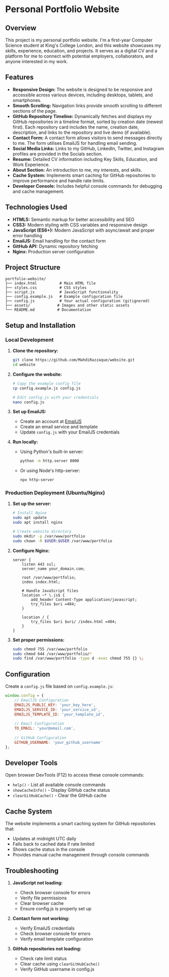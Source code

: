 # Personal Portfolio Website

## Overview

This project is my personal portfolio website. I'm a first-year Computer Science student at King's College London, and this website showcases my skills, experience, education, and projects. It serves as a digital CV and a platform for me to connect with potential employers, collaborators, and anyone interested in my work.

## Features

-   **Responsive Design:** The website is designed to be responsive and accessible across various devices, including desktops, tablets, and smartphones.
-   **Smooth Scrolling:** Navigation links provide smooth scrolling to different sections of the page.
-   **GitHub Repository Timeline:** Dynamically fetches and displays my GitHub repositories in a timeline format, sorted by creation date (newest first). Each repository card includes the name, creation date, description, and links to the repository and live demo (if available).
-   **Contact Form:** A contact form allows visitors to send messages directly to me. The form utilises EmailJS for handling email sending.
-   **Social Media Links:** Links to my GitHub, LinkedIn, Twitter, and Instagram profiles are provided in the Socials section.
-   **Resume:** Detailed CV information including Key Skills, Education, and Work Experience.
-   **About Section:** An introduction to me, my interests, and skills.
-   **Cache System:** Implements smart caching for GitHub repositories to improve performance and handle rate limits.
-   **Developer Console:** Includes helpful console commands for debugging and cache management.

## Technologies Used

-   **HTML5:** Semantic markup for better accessibility and SEO
-   **CSS3:** Modern styling with CSS variables and responsive design
-   **JavaScript (ES6+):** Modern JavaScript with async/await and proper error handling
-   **EmailJS:** Email handling for the contact form
-   **GitHub API:** Dynamic repository fetching
-   **Nginx:** Production server configuration

## Project Structure

```
portfolio-website/
├── index.html          # Main HTML file
├── styles.css          # CSS styles
├── script.js           # JavaScript functionality
├── config.example.js   # Example configuration file
├── config.js           # Your actual configuration (gitignored)
├── assets/            # Images and other static assets
└── README.md          # Documentation
```

## Setup and Installation

### Local Development

1. **Clone the repository:**
    ```bash
    git clone https://github.com/MahdiRazzaque/website.git
    cd website
    ```

2. **Configure the website:**
    ```bash
    # Copy the example config file
    cp config.example.js config.js
    
    # Edit config.js with your credentials
    nano config.js
    ```

3. **Set up EmailJS:**
    - Create an account at [EmailJS](https://www.emailjs.com/)
    - Create an email service and template
    - Update `config.js` with your EmailJS credentials

4. **Run locally:**
    - Using Python's built-in server:
        ```bash
        python -m http.server 8000
        ```
    - Or using Node's http-server:
        ```bash
        npx http-server
        ```

### Production Deployment (Ubuntu/Nginx)

1. **Set up the server:**
    ```bash
    # Install Nginx
    sudo apt update
    sudo apt install nginx
    
    # Create website directory
    sudo mkdir -p /var/www/portfolio
    sudo chown -R $USER:$USER /var/www/portfolio
    ```

2. **Configure Nginx:**
    ```nginx
    server {
        listen 443 ssl;
        server_name your_domain.com;

        root /var/www/portfolio;
        index index.html;

        # Handle JavaScript files
        location ~* \.js$ {
            add_header Content-Type application/javascript;
            try_files $uri =404;
        }

        location / {
            try_files $uri $uri/ /index.html =404;
        }
    }
    ```

3. **Set proper permissions:**
    ```bash
    sudo chmod 755 /var/www/portfolio
    sudo chmod 644 /var/www/portfolio/*
    sudo find /var/www/portfolio -type d -exec chmod 755 {} \;
    ```

## Configuration

Create a `config.js` file based on `config.example.js`:

```javascript
window.config = {
    // EmailJS Configuration
    EMAILJS_PUBLIC_KEY: 'your_key_here',
    EMAILJS_SERVICE_ID: 'your_service_id',
    EMAILJS_TEMPLATE_ID: 'your_template_id',
    
    // Email Configuration
    TO_EMAIL: 'your@email.com',
    
    // GitHub Configuration
    GITHUB_USERNAME: 'your_github_username'
};
```

## Developer Tools

Open browser DevTools (F12) to access these console commands:

- `help()` - List all available console commands
- `showCacheInfo()` - Display GitHub cache status
- `clearGitHubCache()` - Clear the GitHub cache

## Cache System

The website implements a smart caching system for GitHub repositories that:
- Updates at midnight UTC daily
- Falls back to cached data if rate limited
- Shows cache status in the console
- Provides manual cache management through console commands

## Troubleshooting

1. **JavaScript not loading:**
   - Check browser console for errors
   - Verify file permissions
   - Clear browser cache
   - Ensure config.js is properly set up

2. **Contact form not working:**
   - Verify EmailJS credentials
   - Check browser console for errors
   - Verify email template configuration

3. **GitHub repositories not loading:**
   - Check rate limit status
   - Clear cache using `clearGitHubCache()`
   - Verify GitHub username in config.js